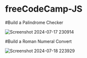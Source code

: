 # freeCodeCamp-JS
#Build a Palindrome Checker


![Screenshot 2024-07-17 230914](https://github.com/user-attachments/assets/9b4855a0-361d-4a0d-9c0e-2d7540f419fc)



#Build a Roman Numeral Convert

![Screenshot 2024-07-18 223929](https://github.com/user-attachments/assets/930a6716-8884-455f-9268-7077bf29cc3e)
